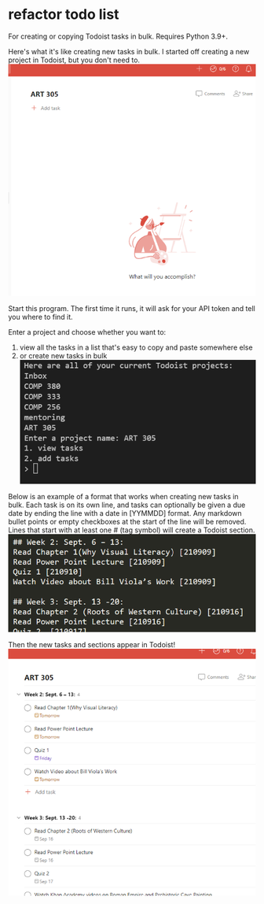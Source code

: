 # refactor todo list

For creating or copying Todoist tasks in bulk. Requires Python 3.9+.

Here's what it's like creating new tasks in bulk. I started off creating a new project in Todoist, but you don't need to.
![empty Todoist project](images\empty_Todoist_project.png)

Start this program. The first time it runs, it will ask for your API token and tell you where to find it.

Enter a project and choose whether you want to:
1. view all the tasks in a list that's easy to copy and paste somewhere else
2. or create new tasks in bulk
![example project name list](images\example_project_name_list.png)

Below is an example of a format that works when creating new tasks in bulk. Each task is on its own line, and tasks can optionally be given a due date by ending the line with a date in [YYMMDD] format. Any markdown bullet points or empty checkboxes at the start of the line will be removed. Lines that start with at least one # (tag symbol) will create a Todoist section.
![example tasks input](images\example_tasks_input.png)

Then the new tasks and sections appear in Todoist!
![example tasks now in Todoist](images\example_tasks_now_in_Todoist.png)
